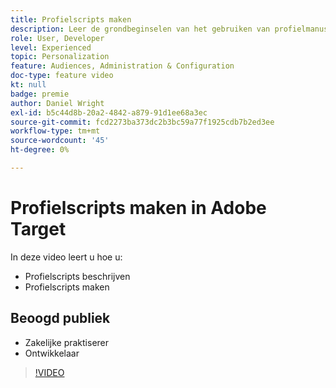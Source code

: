 ```yaml
---
title: Profielscripts maken
description: Leer de grondbeginselen van het gebruiken van profielmanuscripten om meer specialistische het richten of publieksverwezenlijking uit te voeren.
role: User, Developer
level: Experienced
topic: Personalization
feature: Audiences, Administration & Configuration
doc-type: feature video
kt: null
badge: premie
author: Daniel Wright
exl-id: b5c44d8b-20a2-4842-a879-91d1ee68a3ec
source-git-commit: fcd2273ba373dc2b3bc59a77f1925cdb7b2ed3ee
workflow-type: tm+mt
source-wordcount: '45'
ht-degree: 0%

---
```


# Profielscripts maken in Adobe Target

In deze video leert u hoe u:

* Profielscripts beschrijven
* Profielscripts maken

## Beoogd publiek

* Zakelijke praktiserer
* Ontwikkelaar

>[!VIDEO](https://video.tv.adobe.com/v/17394/?quality=12)

